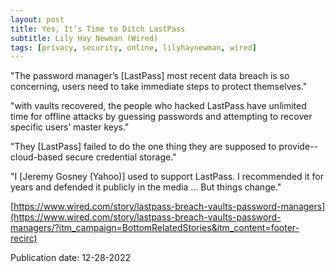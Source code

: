 ```yaml
---
layout: post
title: Yes, It’s Time to Ditch LastPass
subtitle: Lily Hay Newman (Wired)
tags: [privacy, security, online, lilyhaynewman, wired]
---
```


"The password manager’s [LastPass] most recent data breach is so concerning, users need to take immediate steps to protect themselves."

"with vaults recovered, the people who hacked LastPass have unlimited time for offline attacks by guessing passwords and attempting to recover specific users’ master keys."

"They [LastPass] failed to do the one thing they are supposed to provide--cloud-based secure credential storage."

"I [Jeremy Gosney (Yahoo)] used to support LastPass. I recommended it for years and defended it publicly in the media … But things change."

[https://www.wired.com/story/lastpass-breach-vaults-password-managers](https://www.wired.com/story/lastpass-breach-vaults-password-managers/?itm_campaign=BottomRelatedStories&itm_content=footer-recirc)

Publication date: 12-28-2022